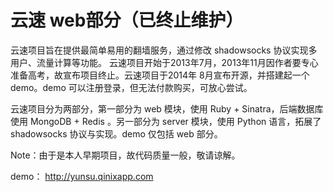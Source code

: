 # 云速 web部分（已终止维护）

云速项目旨在提供最简单易用的翻墙服务，通过修改 shadowsocks 协议实现多用户、流量计算等功能。
云速项目开始于2013年7月，2013年11月因作者要专心准备高考，故宣布项目终止。云速项目于2014年
8月宣布开源，并搭建起一个 demo。demo 可以注册登录，但无法付款购买，可放心尝试。

云速项目分为两部分，第一部分为 web 模块，使用 Ruby + Sinatra，后端数据库使用 MongoDB + Redis
。另一部分为 server 模块，使用 Python 语言，拓展了 shadowsocks 协议与实现。demo 仅包括 web 部分。

Note：由于是本人早期项目，故代码质量一般，敬请谅解。

demo： <http://yunsu.qinixapp.com>
